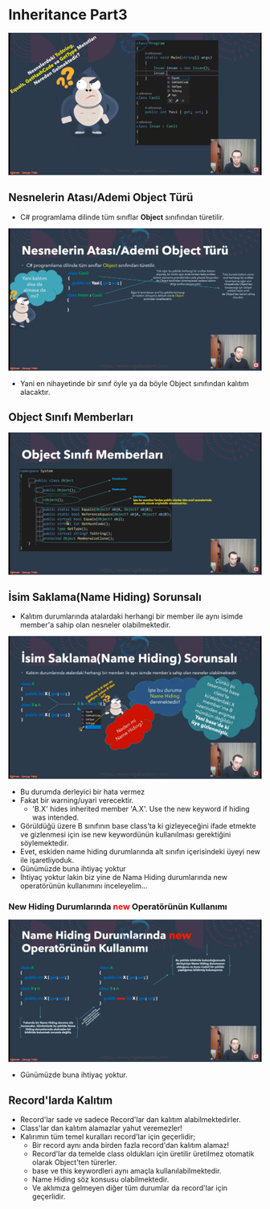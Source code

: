 # Inheritance Part3

![inheritancePart3](../Ders00_Ekstralar/resimler/inheritancePart3.png)

## Nesnelerin Atası/Ademi Object Türü

* C# programlama dilinde tüm sınıflar __Object__ sınıfından türetilir.

![nesnelerinAtasiObject](../Ders00_Ekstralar/resimler/nesnelerinAtasiObject.png)

* Yani en nihayetinde bir sınıf öyle ya da böyle Object sınıfından kalıtım alacaktır.

## Object Sınıfı Memberları

![objectSinifiMemberlari](../Ders00_Ekstralar/resimler/objectSinifiMemberlari.png)

## İsim Saklama(Name Hiding) Sorunsalı

* Kalıtım durumlarında atalardaki herhangi bir member ile aynı isimde member'a sahip olan nesneler olabilmektedir.

![nameHiding](../Ders00_Ekstralar/resimler/nameHiding.png)

* Bu durumda derleyici bir hata vermez
* Fakat bir warning/uyari verecektir.
    * 'B.X' hides inherited member 'A.X'. Use the new keyword if hiding was intended.
* Görüldüğü üzere B sınıfının base class'ta ki gizleyeceğini ifade etmekte ve gizlenmesi için ise new keywordünün kullanılması gerektiğini söylemektedir.
* Evet, eskiden name hiding durumlarında alt sınıfın içerisindeki üyeyi new ile işaretliyoduk.
* Günümüzde buna ihtiyaç yoktur
* İhtiyaç yoktur lakin biz yine de Nama Hiding durumlarında new operatörünün kullanımını inceleyelim...

### New Hiding Durumlarında <span style="color: red;">new</span> Operatörünün Kullanımı

![nameHidingNewKeywordu](../Ders00_Ekstralar/resimler/nameHidingNewKeywordu.png)
* Günümüzde buna ihtiyaç yoktur.

## Record'larda Kalıtım

* Record'lar sade ve sadece Record'lar dan kalıtım alabilmektedirler.
* Class'lar dan kalıtım alamazlar yahut veremezler!
* Kalırımın tüm temel kuralları record'lar için geçerlidir;
    * Bir record aynı anda birden fazla record'dan kalıtım alamaz!
    * Record'lar da temelde class oldukları için üretilir üretilmez otomatik olarak Object'ten türerler.
    * base ve this keywordleri aynı amaçla kullanılabilmektedir.
    * Name Hiding söz konsusu olabilmektedir.
    * Ve aklımıza gelmeyen diğer tüm durumlar da record'lar için geçerlidir.
